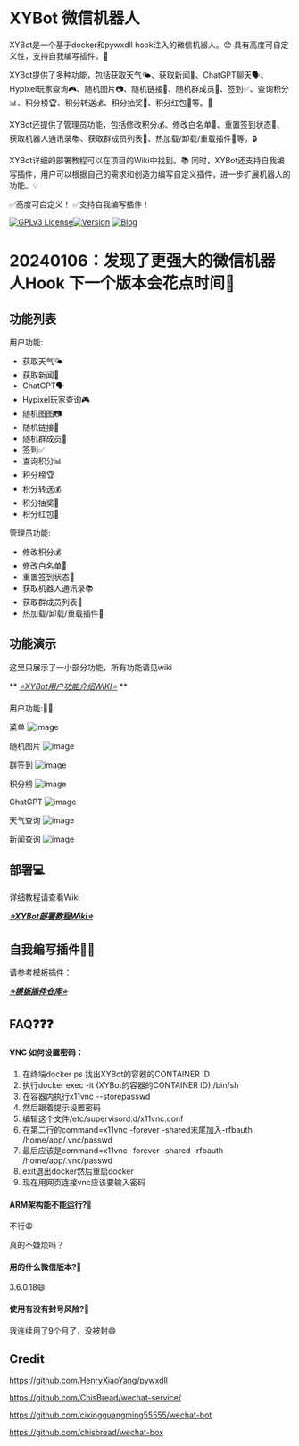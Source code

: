 # XYBot 微信机器人

XYBot是一个基于docker和pywxdll hook注入的微信机器人。😊 具有高度可自定义性，支持自我编写插件。🚀

XYBot提供了多种功能，包括获取天气🌤️、获取新闻📰、ChatGPT聊天🗣️、Hypixel玩家查询🎮、随机图片📷、随机链接🔗、随机群成员👥、签到✅、查询积分📊、积分榜🏆、积分转送💰、积分抽奖🎁、积分红包🧧等。🎉

XYBot还提供了管理员功能，包括修改积分💰、修改白名单📝、重置签到状态🔄、获取机器人通讯录📚、获取群成员列表👥、热加载/卸载/重载插件🔄等。🔒

XYBot详细的部署教程可以在项目的Wiki中找到。📚 同时，XYBot还支持自我编写插件，用户可以根据自己的需求和创造力编写自定义插件，进一步扩展机器人的功能。💡

✅高度可自定义！
✅支持自我编写插件！

[![GPLv3 License](https://img.shields.io/badge/License-GPL%20v3-red.svg)](https://opensource.org/licenses/)[![Version](https://img.shields.io/badge/Version-0.0.5pre-orange.svg)](https://github.com/HenryXiaoYang/XYBot)
[![Blog](https://img.shields.io/badge/Blog-@HenryXiaoYang-yellow.svg)](https://yangres.com)

# 20240106：发现了更强大的微信机器人Hook 下一个版本会花点时间🤔

## 功能列表

用户功能:

- 获取天气🌤️
- 获取新闻📰
- ChatGPT🗣️
- Hypixel玩家查询🎮
- 随机图图📷
- 随机链接🔗
- 随机群成员👥
- 签到✅
- 查询积分📊
- 积分榜🏆
- 积分转送💰
- 积分抽奖🎁
- 积分红包🧧

管理员功能:

- 修改积分💰
- 修改白名单📝
- 重置签到状态🔄
- 获取机器人通讯录📚
- 获取群成员列表👥
- 热加载/卸载/重载插件🔄

## 功能演示

这里只展示了一小部分功能，所有功能请见wiki

**
_[⭐️XYBot用户功能介绍WIKI⭐️](https://github.com/HenryXiaoYang/XYBot/wiki/%E7%94%A8%E6%88%B7%E5%8A%9F%E8%83%BD%E4%BB%8B%E7%BB%8D)_
**

用户功能:🧑‍🏫

菜单
![image](https://github.com/HenryXiaoYang/HXY_Readme_Images/blob/main/XYBot/XYBot_1_menu.gif?raw=true)

随机图片
![image](https://github.com/HenryXiaoYang/HXY_Readme_Images/blob/main/XYBot/XYBot_2_randompic.gif?raw=true)

群签到
![image](https://github.com/HenryXiaoYang/HXY_Readme_Images/blob/main/XYBot/XYBot_3_Signin.gif?raw=true)

积分榜
![image](https://github.com/HenryXiaoYang/HXY_Readme_Images/blob/main/XYBot/XYBot_4_pointrank.gif?raw=true)

ChatGPT
![image](https://github.com/HenryXiaoYang/HXY_Readme_Images/blob/main/XYBot/XYBot_5_gpt.gif?raw=true)

天气查询
![image](https://github.com/HenryXiaoYang/HXY_Readme_Images/blob/main/XYBot/XYBot_6_weather.gif?raw=true)

新闻查询
![image](https://github.com/HenryXiaoYang/HXY_Readme_Images/blob/main/XYBot/XYBot_7_news.gif?raw=true)

## 部署💻

详细教程请查看Wiki

**_[⭐️XYBot部署教程Wiki⭐️](https://github.com/HenryXiaoYang/XYBot/wiki/%E9%83%A8%E7%BD%B2%E6%95%99%E7%A8%8B)_**

## 自我编写插件🧑‍💻

请参考模板插件：

**_[⭐️模板插件仓库⭐️](https://github.com/HenryXiaoYang/XYBot-Plugin-Framework)_**

## FAQ❓❓❓

#### VNC 如何设置密码：

1. 在终端docker ps 找出XYBot的容器的CONTAINER ID
2. 执行docker exec -it (XYBot的容器的CONTAINER ID) /bin/sh
3. 在容器内执行x11vnc --storepasswd
4. 然后跟着提示设置密码
5. 编辑这个文件/etc/supervisord.d/x11vnc.conf
6. 在第二行的command=x11vnc -forever -shared末尾加入-rfbauth /home/app/.vnc/passwd
7. 最后应该是command=x11vnc -forever -shared -rfbauth /home/app/.vnc/passwd
8. exit退出docker然后重启docker
9. 现在用网页连接vnc应该要输入密码

#### ARM架构能不能运行?🤔️

不行😩

真的不嫌烦吗？

#### 用的什么微信版本?🤔️

3.6.0.18😄

#### 使用有没有封号风险?🤔️

我连续用了9个月了，没被封😄

## Credit

https://github.com/HenryXiaoYang/pywxdll

https://github.com/ChisBread/wechat-service/

https://github.com/cixingguangming55555/wechat-bot

https://github.com/chisbread/wechat-box
